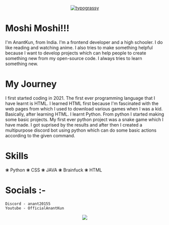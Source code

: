 <div align="center">
<a href="https://github.com/kawarimidoll/typograssy">
    <img alt="typograssy" src="https://typograssy.deno.dev/api?text=%E7%A7%81%E3%81%AF%E3%82%A2%E3%83%8A%E3%83%B3%E3%83%88%E3%81%A7%E3%81%99%20I'm%20Anant&l0=000000&l2=ffffff&bg=000000&frame=ffffff&comment=">
</a>
</div>

# Moshi Moshi!!!
I'm AnantKun, from India. I'm a frontend developer and a high schooler. I do like reading and watching anime. I also tries to make something helpful because I want to develop projects which can help people to create something new from my open-source code. I always tries to learn something new.

# My Journey 
I first started coding in 2021. The first ever programming language that I have learnt is HTML. I learned HTML first because I'm fascinated with the web pages from which I used to download various games when I was a kid. <br> 
Basically, after learning HTML. I learnt Python. From python I started making some basic projects. My first ever python project was a snake game which I have made. I got suprised by the results and after then I created a multipurpose discord bot using python which can do some basic actions according to the given command.

# Skills 
❀ Python
❀ CSS
❀ JAVA
❀ Brainfuck
❀ HTML

# Socials :- <br>
``Discord - anant20155``<br>
``Youtube - OfficialAnantKun``

<p align="center">
    <a href="https://discord.com/users/629851641579044874"><img src="https://lanyard.cnrad.dev/api/629851641579044874" /></a>
</p>
